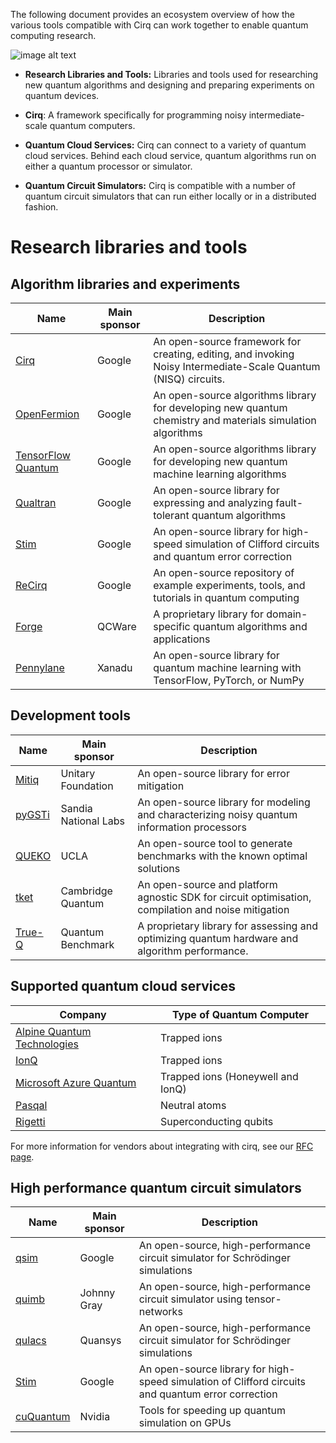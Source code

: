 The following document provides an ecosystem overview of how the various tools compatible with Cirq can work together to enable quantum computing research.

![image alt text](../images/ecosystem.png)

* **Research Libraries and Tools:** Libraries and tools used for researching new quantum algorithms and designing and preparing experiments on quantum devices.

* **Cirq**: A framework specifically for programming noisy intermediate-scale quantum computers.

* **Quantum Cloud Services:** Cirq can connect to a variety of quantum cloud services. Behind each cloud service, quantum algorithms run on either a quantum processor or simulator.

* **Quantum Circuit Simulators:** Cirq is compatible with a number of quantum circuit simulators that can run either locally or in a distributed fashion.

# Research libraries and tools

## Algorithm libraries and experiments

|Name|Main sponsor|Description|
|--- |--- |--- |
|[Cirq](https://github.com/quantumlib/Cirq)|Google|An open-source framework for creating, editing, and invoking Noisy Intermediate-Scale Quantum (NISQ) circuits.|
|[OpenFermion](https://github.com/quantumlib/OpenFermion)|Google|An open-source algorithms library for developing new quantum chemistry and materials simulation algorithms|
|[TensorFlow Quantum](https://tensorflow.org/quantum)|Google|An open-source algorithms library for developing new quantum machine learning algorithms|
|[Qualtran](https://github.com/quantumlib/qualtran)|Google|An open-source library for expressing and analyzing fault-tolerant quantum algorithms|
|[Stim](https://github.com/quantumlib/stim)|Google|An open-source library for high-speed simulation of Clifford circuits and quantum error correction|
|[ReCirq](https://github.com/quantumlib/ReCirq)|Google|An open-source repository of example experiments, tools, and tutorials in quantum computing|
|[Forge](https://forge.qcware.com/)|QCWare|A proprietary library for domain-specific quantum algorithms and applications|
|[Pennylane](https://pennylane.ai/)|Xanadu|An open-source library for quantum machine learning with TensorFlow, PyTorch, or NumPy|

## Development tools

|Name|Main sponsor|Description|
|--- |--- |--- |
|[Mitiq](https://github.com/unitaryfund/mitiq)|Unitary Foundation|An open-source library for error mitigation|
|[pyGSTi](https://www.pygsti.info/)|Sandia National Labs|An open-source library for modeling and characterizing noisy quantum information processors|
|[QUEKO](https://github.com/UCLA-VAST/QUEKO-benchmark)|UCLA|An open-source tool to generate benchmarks with the known optimal solutions|
|[tket](https://cqcl.github.io/tket/pytket/api/index.html)|Cambridge Quantum|An open-source and platform agnostic SDK for circuit optimisation, compilation and noise mitigation|
|[True-Q](https://trueq.quantumbenchmark.com/)|Quantum Benchmark|A proprietary library for assessing and optimizing quantum hardware and algorithm performance.|

## Supported quantum cloud services

|Company|Type of Quantum Computer|
|--- |--- |
|[Alpine Quantum Technologies](https://quantumai.google/cirq/hardware/aqt/getting_started)|Trapped ions|
|[IonQ](https://quantumai.google/cirq/hardware/ionq/getting_started)|Trapped ions|
|[Microsoft Azure Quantum](https://quantumai.google/cirq/hardware/azure-quantum/getting_started_ionq)|Trapped ions (Honeywell and IonQ)|
|[Pasqal](https://quantumai.google/cirq/hardware/pasqal/getting_started)|Neutral atoms|
|[Rigetti](https://quantumai.google/cirq/hardware/rigetti/getting_started)|Superconducting qubits|

For more information for vendors about integrating with cirq,
see our [RFC page](../dev/rfc_process.md#new_hardware_integrations).

## High performance quantum circuit simulators

|Name|Main sponsor|Description|
|--- |--- |--- |
|[qsim](https://github.com/quantumlib/qsim)|Google|An open-source, high-performance circuit simulator for Schrödinger simulations|
|[quimb](https://github.com/jcmgray/quimb)|Johnny Gray|An open-source, high-performance circuit simulator using tensor-networks|
|[qulacs](https://github.com/qulacs/cirq-qulacs)|Quansys|An open-source, high-performance circuit simulator for Schrödinger simulations|
|[Stim](https://github.com/quantumlib/stim)|Google|An open-source library for high-speed simulation of Clifford circuits and quantum error correction|
|[cuQuantum](https://developer.nvidia.com/cuquantum-sdk)|Nvidia|Tools for speeding up quantum simulation on GPUs|
